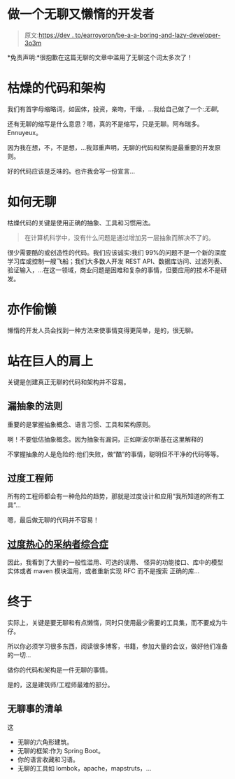 # 做一个无聊又懒惰的开发者

> 原文:[https://dev . to/earroyoron/be-a-a-boring-and-lazy-developer-3o3m](https://dev.to/earroyoron/be-a-boring-and-lazy-developer-3o3m)

*免责声明:*很抱歉在这篇无聊的文章中滥用了无聊这个词太多次了！

# [](#boring-code-and-architectures)枯燥的代码和架构

我们有首字母缩略词，如固体，投资，亲吻，干燥，...我给自己做了一个:*无聊*。

还有无聊的缩写是什么意思？嗯，真的不是缩写，只是无聊。阿布瑞多。Ennuyeux。

因为我在想，不，不是想，...我郑重声明，无聊的代码和架构是最重要的开发原则。

好的代码应该是乏味的。也许我会写一份宣言...

# [](#how-to-boring)如何无聊

枯燥代码的关键是使用正确的抽象、工具和习惯用法。

> 在计算机科学中，没有什么问题是通过增加另一层抽象而解决不了的。

很少需要酷的或创造性的代码。我们应该诚实:我们 99%的问题不是一个新的深度学习库或控制一艘飞船；我们大多数人开发 REST API、数据库访问、过滤列表、验证输入，...在这一领域，商业问题是困难和复杂的事情，但要应用的技术不是研发。

# [](#also-be-lazy)亦作偷懒

懒惰的开发人员会找到一种方法来使事情变得更简单，是的，很无聊。

# [](#standing-on-the-shoulders-of-giants)站在巨人的肩上

关键是创建真正无聊的代码和架构并不容易。

## [](#the-law-of-leaky-abstractions)漏抽象的法则

重要的是掌握抽象概念、语言习惯、工具和架构原则。

啊！不要低估抽象概念。因为抽象有漏洞，正如斯波尔斯基在这里解释的

不掌握抽象的人是危险的:他们失败，做“酷”的事情，聪明但不干净的代码等等。

## [](#overengineer)过度工程师

所有的工程师都会有一种危险的趋势，那就是过度设计和应用“我所知道的所有工具”...

嗯，最后做无聊的代码并不容易！

## [](#overzealous-adopter-syndrome)[过度热心的采纳者综合症](https://medium.com/@rdsubhas/10-modern-software-engineering-mistakes-bc67fbef4fc8#577d)

因此，我看到了大量的一般性滥用、可选的误用、
怪异的功能接口、库中的模型实体或者
maven 模块滥用，或者重新实现 RFC 而不是搜索
正确的库...

# [](#finally)终于

实际上，关键是要无聊和有点懒惰，同时只使用最少需要的工具集，而不要成为牛仔。

所以你必须学习很多东西，阅读很多博客，书籍，参加大量的会议，做好他们准备的一切...

做你的代码和架构是一件无聊的事情。

是的，这是建筑师/工程师最难的部分。

## [](#a-list-of-boring-things)无聊事的清单

这

*   无聊的六角形建筑。
*   无聊的框架:作为 Spring Boot。
*   你的语言收藏和习语。
*   无聊的工具如 lombok，apache，mapstruts，...